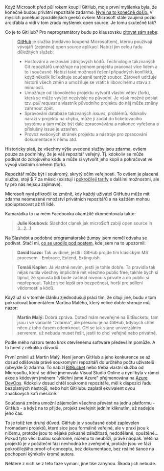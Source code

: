 <!-- dcterms:title = GitHub a privátní repozitáře zdarma: zrada myšlenek open source? -->
<!-- dcterms:abstract = Když Microsoft před půl rokem koupil GitHub, moje první myšlenka byla, že konečně budou privátní repozitáře zadarmo. Nyní na to konečně došlo. V myslích poněkud zpozdilejších geeků ovšem Microsoft stále zaujímá pozici arciďábla a vidí v tom zradu myšlenek open source. Je tomu skutečně tak? -->
<!-- dcterms:creator = Michal Altair Valášek -->
<!-- x4w:pictureUrl = /perex-pictures/logo-github.png -->
<!-- x4w:coverUrl = /cover-pictures/20190108-github.jpg -->
<!-- x4w:pictureWidth = 150 -->
<!-- x4w:pictureHeight = 150 -->
<!-- x4w:category = IT -->
<!-- dcterms:dateAccepted = 2019-01-08 -->

Když Microsoft před půl rokem koupil GitHub, moje první myšlenka byla, že konečně budou privátní repozitáře zadarmo. [Nyní na to konečně došlo.](https://blog.github.com/2019-01-07-new-year-new-github/) V myslích poněkud zpozdilejších geeků ovšem Microsoft stále zaujímá pozici arciďábla a vidí v tom zradu myšlenek open source. Je tomu skutečně tak?

Co je to GitHub? Pro neprogramátory budu po klausovsku [citovat sám sebe](/2018/11/jak-jsem-nepridal-komentare):

> [GitHub](https://github.com/) je služba (nedávno koupená Microsoftem), kterou používají vývojáři (zejména) open source aplikací. Nabízí jim celou řadu důležitých služeb:
> * Hostování a verzování zdrojových kódů. Technologie takzvaných Git repozitářů umožňuje na jednom projektu pracovat více lidem a to i současně. Nabízí také možnosti řešení případných konfliktů, když několik lidí edituje současně tentýž soubor. Zároveň udržuje historii všech změn a umožňuje se vrátit k libovolnému stavu z minulosti.
> * Umožňuje od libovolného projektu vytvořit vlastní větev (fork), která se může vyvíjet nezávisle na původní. Je však možné poslat tzv. _pull request_ a vlastník původního projektu do něj může změny zahrnout zpět.
> * Spravování databáze takzvaných _issues_, problémů. Kdokoliv narazí v projektu na chybu, může ji zadat do ticketovacího systému a tam může být dále zpracovávána a nakonec vyřešena a příslušný issue je uzavřen.
> * Provoz webových stránek projektu a nástroje pro zpracování dokumentace k němu atd.

Historicky platí, že všechny výše uvedené služby jsou zdarma, ovšem pouze za podmínky, že je váš repozitář veřejný. Tj. kdokoliv se může podívat do zdrojového kódu a může si vytvořit jeho kopii a pokračovat ve vývoji vlastním směrem (fork).

Repozitář může být i soukromý, skrytý očím veřejnosti. To ovšem je placená služba, stojí $ 7 za měsíc (existují i [pokročilejí tarify](https://github.com/pricing) s dalšími možnostmi, ale ty pro nás nejsou zajímavé).

Microsoft nyní přikročil ke změně, kdy každý uživatel GitHubu může mít zdarma neomezené množství privátních repozitářů a na každém mohou spolupracovat až tři lidé.

Kamarádka to na mém Facebooku okamžitě okomentovala takto:

> **Julie Koubová:** Slashdot clanek jak micro$oft zabiji open source in 3…2…1

Na Slashdot a podobné programátorské žumpy jsem neměl odvahu se podívat. Stačí mi, [co se urodilo pod postem](https://www.facebook.com/rider.cz/posts/10213542415578343), kde jsem na to upozornil:

> **David Icazo:** Tak uvidíme, jestli i GitHub projde tím klasickým MS procesem - Embrace, Extend, Extinguish.

> **Tomáš Kapler:** Já vlastně nevím, jestli je tohle dobře. Ta pravidla tak nějak nutila všechny implicitně mít všechno public free, takhle bych si tipnul, že spousta lidí bude začínat rovnou s private a do public si nepřepnout. Takže sice lepší pro bezpečnost, horší pro sdílení vědomostí a kódů.

Když už si v tomhle článku zjednodušuji práci tím, že cituji jiné, budu v tom pokračovat komentářem Martina Malého, který velice dobře shrnuje můj názor:

> **Martin Malý:** Dobrá zpráva. Doteď mám neveřejné na BitBucketu, tam jsou i ve variantě "zdarma", ale přesunu je na GitHub, kdybych chtěl něco z toho časem odemknout. GH se tak stane univerzálním serverem, už nebudu muset řešit, jestli to chci veřejně nebo privátně.

Podle mého názoru tento krok otevřenému software především pomůže. A to hned z několika důvodů.

První zmínil už Martin Malý. Není jenom GitHub a jeho konkurence se až dosud odlišovala právě soukromými repozitáři do určitého počtu uživatelů (obvykle 5) zdarma. To nabízí [BitBucket](https://www.bitbucket.com) nebo třeba vlastní služba od Microsoftu, která se dříve jmenovala Visual Studio Online a nyní byla v rámci akce s kódovým jménem "všichni jsme Azure" přejmenována na [Azure DevOps](https://azure.microsoft.com/en-us/services/devops/). Kdokoliv dosud chtěl soukromé repozitáře, měl k dispozici řadu bezplatných nástrojů, nebo holt GitHubu zaplatil ekvivalent dvou značkových kafí měsíčně.

Současná změna umožní zájemcům všechno převést na jednu platformu - GitHub - a když na to přijde, projekt zveřejnit jedním kliknutím, až nadejde jeho čas.

To je totiž ten druhý důvod. GitHub je v současné době zaplevelen hromadami projektů, které sice jsou formálně veřejné, ale v praxi jsou k ničemu, protože jsou to nějaké pokusné záležitosti, nedodělané, opuštěné... Pokud tyto věci budou soukromé, ničemu to neublíží, právě naopak. Většina projektů je v počáteční fázi nevhodná ke zveřejnění, protože jsou ve fázi pokročilejšího proof-of-conceptu, bez dokumentace, bez reálné šance na pochopení kýmkoliv kromě autora.

Některé z nich se z této fáze vymaní, jiné tiše zahynou. Škoda jich nebude.